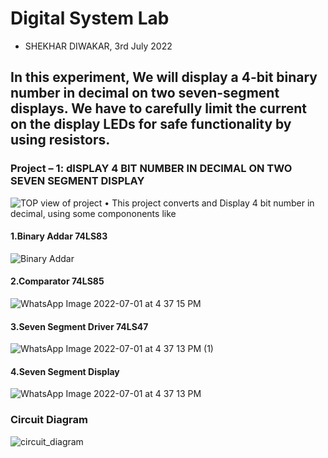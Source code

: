# Digital System Lab       
- SHEKHAR DIWAKAR, 3rd July 2022
## In this experiment, We will display a 4-bit binary number in decimal on two seven-segment displays. We have to carefully limit the current on the display LEDs for safe functionality by using resistors.

### **Project – 1: dISPLAY 4 BIT NUMBER IN DECIMAL ON TWO SEVEN SEGMENT DISPLAY** 
![TOP view of project](https://user-images.githubusercontent.com/103775538/177053562-d2f3a3e2-282d-4b97-8d54-d097bc52e571.jpeg)
• This project converts and Display 4 bit number in decimal, using some compononents like
#### 1.Binary Addar 74LS83
![Binary Addar](https://user-images.githubusercontent.com/103775538/177054105-51f908c7-2dbc-43e8-ac62-71d50b790b0e.jpeg)

#### 2.Comparator 74LS85
![WhatsApp Image 2022-07-01 at 4 37 15 PM](https://user-images.githubusercontent.com/103775538/177054269-b5d8cdec-28b0-4e0b-9cab-1be9818a0eaf.jpeg)

#### 3.Seven Segment Driver 74LS47
![WhatsApp Image 2022-07-01 at 4 37 13 PM (1)](https://user-images.githubusercontent.com/103775538/177054250-309c0c5b-5fc2-49a3-9de0-b5ee7943293c.jpeg)

#### 4.Seven Segment Display
![WhatsApp Image 2022-07-01 at 4 37 13 PM](https://user-images.githubusercontent.com/103775538/177054314-8b19a5dd-649d-4aad-a0c2-5a7cab348139.jpeg)

### **Circuit Diagram**
![circuit_diagram](https://user-images.githubusercontent.com/103775538/177053985-413776cc-eb2a-4303-8cde-71c0f8bd0674.jpeg)



